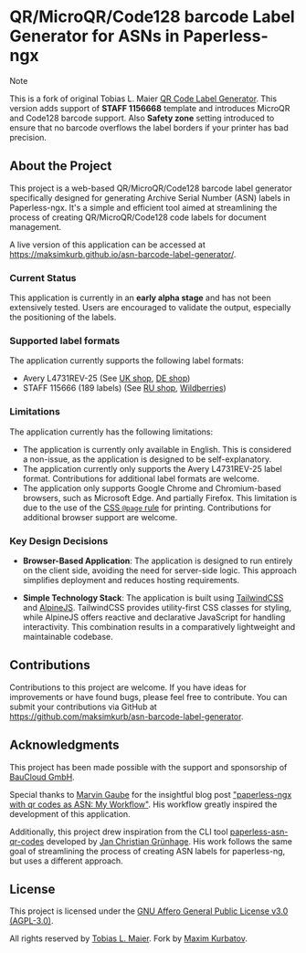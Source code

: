 # QR/MicroQR/Code128 barcode Label Generator for ASNs in Paperless-ngx

> [!NOTE]  
> This is a fork of original Tobias L. Maier [QR Code Label Generator](https://github.com/tmaier/asn-qr-code-label-generator).
> This version adds support of **STAFF 1156668** template and introduces MicroQR and Code128 barcode support.
> Also **Safety zone** setting introduced to ensure that no barcode overflows the label borders if your printer has bad precision.


## About the Project

This project is a web-based QR/MicroQR/Code128 barcode label generator specifically designed for generating Archive Serial Number (ASN) labels in Paperless-ngx. It's a simple and efficient tool aimed at streamlining the process of creating QR/MicroQR/Code128 code labels for document management.

A live version of this application can be accessed at <https://maksimkurb.github.io/asn-barcode-label-generator/>.

### Current Status

This application is currently in an **early alpha stage** and has not been extensively tested.
Users are encouraged to validate the output, especially the positioning of the labels.

### Supported label formats

The application currently supports the following label formats:

- Avery L4731REV-25 (See [UK shop](https://www.avery.co.uk/product/mini-multipurpose-labels-l4731rev-25), [DE shop](https://www.avery-zweckform.com/produkt/universal-etiketten-l4731rev-25))
- STAFF 115666 (189 labels) (See [RU shop](https://www.vseinstrumenti.ru/product/etiketka-samokleyaschayasya-staff-25-4x10mm-189-etiketok-belaya-80g-m2-50-listov-basic-115666-15347920/), [Wildberries](https://www.wildberries.ru/catalog/254336586/detail.aspx))

### Limitations

The application currently has the following limitations:

- The application is currently only available in English.
  This is considered a non-issue, as the application is designed to be self-explanatory.
- The application currently only supports the Avery L4731REV-25 label format.
  Contributions for additional label formats are welcome.
- The application only supports Google Chrome and Chromium-based browsers, such as Microsoft Edge. And partially Firefox.
  This limitation is due to the use of the [CSS `@page` rule](https://developer.mozilla.org/en-US/docs/Web/CSS/@page) for printing.
  Contributions for additional browser support are welcome.

### Key Design Decisions

- **Browser-Based Application**: The application is designed to run entirely on the client side, avoiding the need for server-side logic. This approach simplifies deployment and reduces hosting requirements.

- **Simple Technology Stack**: The application is built using [TailwindCSS](https://tailwindcss.com) and [AlpineJS](https://alpinejs.dev). TailwindCSS provides utility-first CSS classes for styling, while AlpineJS offers reactive and declarative JavaScript for handling interactivity. This combination results in a comparatively lightweight and maintainable codebase.

## Contributions

Contributions to this project are welcome.
If you have ideas for improvements or have found bugs, please feel free to contribute.
You can submit your contributions via GitHub at <https://github.com/maksimkurb/asn-barcode-label-generator>.

## Acknowledgments

This project has been made possible with the support and sponsorship of [BauCloud GmbH](https://www.baucloud.com).

Special thanks to [Marvin Gaube](https://margau.net) for the insightful blog post ["paperless-ngx with qr codes as ASN: My Workflow"](https://margau.net/posts/2023-04-16-paperless-ngx-asn/). His workflow greatly inspired the development of this application.

Additionally, this project drew inspiration from the CLI tool [paperless-asn-qr-codes](https://git.jcg.re/jcgruenhage/paperless-asn-qr-codes) developed by [Jan Christian Grünhage](https://jcg.re). His work follows the same goal of streamlining the process of creating ASN labels for paperless-ng, but uses a different approach.

## License

This project is licensed under the [GNU Affero General Public License v3.0 (AGPL-3.0)](https://www.gnu.org/licenses/agpl-3.0.html).

All rights reserved by [Tobias L. Maier](https://tobiasmaier.info).
Fork by [Maxim Kurbatov](https://kurb.me).
